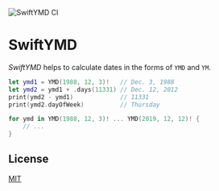 ![SwiftYMD CI](https://github.com/koher/swift-ymd/actions/workflows/tests.yml/badge.svg)
# SwiftYMD

_SwiftYMD_ helps to calculate dates in the forms of `YMD` and `YM`.

```swift
let ymd1 = YMD(1988, 12, 3)!   // Dec. 3, 1988
let ymd2 = ymd1 + .days(11331) // Dec. 12, 2012
print(ymd2 - ymd1)             // 11331
print(ymd2.dayOfWeek)          // Thursday

for ymd in YMD(1988, 12, 3)! ... YMD(2019, 12, 12)! {
    // ...
}
```

## License

[MIT](LICENSE)
